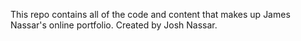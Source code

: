 This repo contains all of the code and content that makes up James Nassar's online portfolio.
Created by Josh Nassar.
